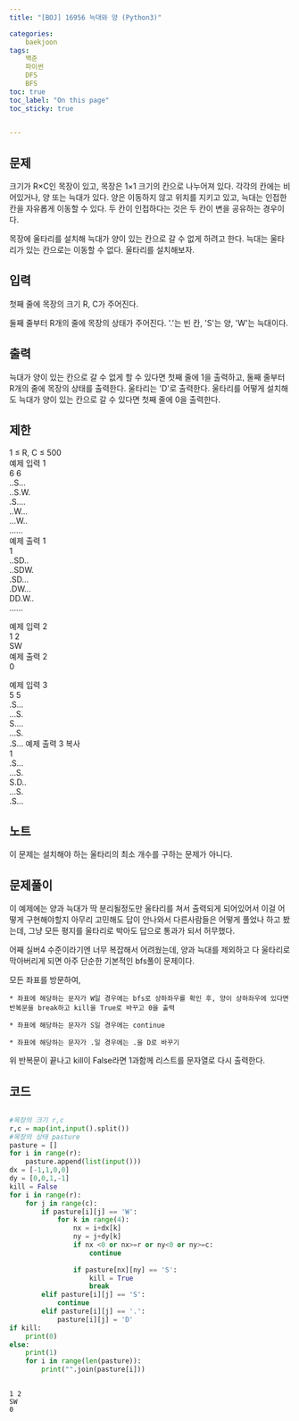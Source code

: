 ```yaml
---
title: "[BOJ] 16956 늑대와 양 (Python3)"

categories:
    baekjoon
tags:
    백준
    파이썬
    DFS
    BFS
toc: true
toc_label: "On this page"
toc_sticky: true

    
---
```


## 문제
크기가 R×C인 목장이 있고, 목장은 1×1 크기의 칸으로 나누어져 있다. 각각의 칸에는 비어있거나, 양 또는 늑대가 있다. 양은 이동하지 않고 위치를 지키고 있고, 늑대는 인접한 칸을 자유롭게 이동할 수 있다. 두 칸이 인접하다는 것은 두 칸이 변을 공유하는 경우이다.

목장에 울타리를 설치해 늑대가 양이 있는 칸으로 갈 수 없게 하려고 한다. 늑대는 울타리가 있는 칸으로는 이동할 수 없다. 울타리를 설치해보자.

## 입력
첫째 줄에 목장의 크기 R, C가 주어진다.

둘째 줄부터 R개의 줄에 목장의 상태가 주어진다. '.'는 빈 칸, 'S'는 양, 'W'는 늑대이다.

## 출력
늑대가 양이 있는 칸으로 갈 수 없게 할 수 있다면 첫째 줄에 1을 출력하고, 둘째 줄부터 R개의 줄에 목장의 상태를 출력한다. 울타리는 'D'로 출력한다. 울타리를 어떻게 설치해도 늑대가 양이 있는 칸으로 갈 수 있다면 첫째 줄에 0을 출력한다.

## 제한

1 ≤ R, C ≤ 500   
예제 입력 1    
6 6      
..S...    
..S.W.    
.S....    
..W...    
...W..    
......    
예제 출력 1      
1    
..SD..    
..SDW.      
.SD...     
.DW...     
DD.W..     
......     



예제 입력 2       
1 2     
SW     
예제 출력 2       
0     

예제 입력 3       
5 5     
.S...     
...S.     
S....     
...S.     
.S...
예제 출력 3  복사     
1     
.S...     
...S.     
S.D..     
...S.     
.S...     

## 노트
이 문제는 설치해야 하는 울타리의 최소 개수를 구하는 문제가 아니다.

## 문제풀이
이 예제에는 양과 늑대가 딱 분리될정도만 울타리를 쳐서 출력되게 되어있어서 이걸 어떻게 구현해야할지 아무리 고민해도 답이 안나와서 다른사람들은 어떻게 풀었나 하고 봤는데, 그냥 모든 평지를 울타리로 박아도 답으로 통과가 되서 허무했다. 

어째 실버4 수준이라기엔 너무 복잡해서 어려웠는데, 양과 늑대를 제외하고 다 울타리로 막아버리게 되면 아주 단순한 기본적인 bfs풀이 문제이다.

모든 좌표를 방문하여,

    * 좌표에 해당하는 문자가 W일 경우에는 bfs로 상하좌우를 확인 후, 양이 상하좌우에 있다면 반복문을 break하고 kill을 True로 바꾸고 0을 출력

    * 좌표에 해당하는 문자가 S일 경우에는 continue

    * 좌표에 해당하는 문자가 .일 경우에는 .을 D로 바꾸기
    
위 반복문이 끝나고 kill이 False라면 1과함께 리스트를 문자열로 다시 출력한다.


## 코드
```python

#목장의 크기 r,c
r,c = map(int,input().split())
#목장의 상태 pasture
pasture = []
for i in range(r):
    pasture.append(list(input()))
dx = [-1,1,0,0]
dy = [0,0,1,-1]
kill = False
for i in range(r):
    for j in range(c):
        if pasture[i][j] == 'W':
            for k in range(4):
                nx = i+dx[k]
                ny = j+dy[k]
                if nx <0 or nx>=r or ny<0 or ny>=c:
                    continue
            
                if pasture[nx][ny] == 'S':
                    kill = True
                    break
        elif pasture[i][j] == 'S':
            continue
        elif pasture[i][j] == '.':
            pasture[i][j] = 'D'
if kill:
    print(0)
else:
    print(1)
    for i in range(len(pasture)):
        print("".join(pasture[i]))
               
```

    1 2
    SW
    0

